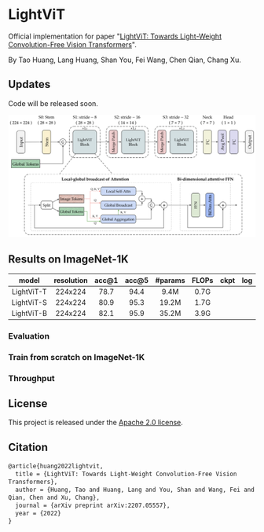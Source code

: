 # LightViT
Official implementation for paper "[LightViT: Towards Light-Weight Convolution-Free Vision Transformers](https://arxiv.org/abs/2207.05557)".

By Tao Huang, Lang Huang, Shan You, Fei Wang, Chen Qian, Chang Xu.


## Updates  
Code will be released soon.

<p align='center'>
<img src='./assests/architecture.png' alt='mask' width='1000px'>
</p>

## Results on ImageNet-1K  

|model|resolution|acc@1|acc@5|#params|FLOPs|ckpt|log|
|:--:|:--:|:--:|:--:|:--:|:--:|:--:|:--:|
|LightViT-T|224x224|78.7|94.4|9.4M|0.7G|||
|LightViT-S|224x224|80.9|95.3|19.2M|1.7G|||
|LightViT-B|224x224|82.1|95.9|35.2M|3.9G|||

### Evaluation

### Train from scratch on ImageNet-1K

### Throughput

## License  
This project is released under the [Apache 2.0 license](LICENSE).

## Citation  
```
@article{huang2022lightvit,
  title = {LightViT: Towards Light-Weight Convolution-Free Vision Transformers},
  author = {Huang, Tao and Huang, Lang and You, Shan and Wang, Fei and Qian, Chen and Xu, Chang},
  journal = {arXiv preprint arXiv:2207.05557},
  year = {2022}
}
```